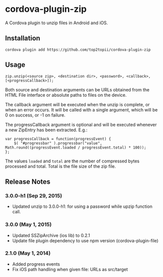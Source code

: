 # cordova-plugin-zip

A Cordova plugin to unzip files in Android and iOS.

## Installation

    cordova plugin add https://github.com/top2topii/cordova-plugin-zip

## Usage

    zip.unzip(<source zip>, <destination dir>, <password>, <callback>, [<progressCallback>]);

Both source and destination arguments can be URLs obtained from the HTML File
interface or absolute paths to files on the device.

The callback argument will be executed when the unzip is complete, or when an
error occurs. It will be called with a single argument, which will be 0 on
success, or -1 on failure.

The progressCallback argument is optional and will be executed whenever a new ZipEntry
has been extracted. E.g.:

    var progressCallback = function(progressEvent) {
        $( "#progressbar" ).progressbar("value", Math.round((progressEvent.loaded / progressEvent.total) * 100));
    };

The values `loaded` and `total` are the number of compressed bytes processed and total. Total is the
file size of the zip file.

## Release Notes

### 3.0.0-h1 (Sep 29, 2015)
* Updated unzip to 3.0.0-h1: for using a password while upzip function call.

### 3.0.0 (May 1, 2015)
* Updated SSZipArchive (ios lib) to 0.2.1
* Update file plugin dependency to use npm version (cordova-plugin-file)

### 2.1.0 (May 1, 2014)
* Added progress events
* Fix iOS path handling when given file: URLs as src/target
